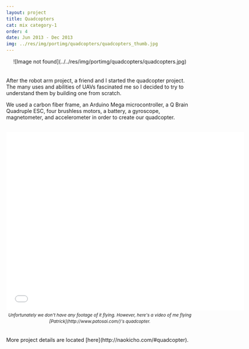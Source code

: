 ```yaml
---
layout: project
title: Quadcopters
cat: mix category-1
order: 4
date: Jun 2013 - Dec 2013
img: ../res/img/portimg/quadcopters/quadcopters_thumb.jpg
---
```


<center>![Image not found](../../res/img/portimg/quadcopters/quadcopters.jpg)</center>
<br>
<br>
After the robot arm project, a friend and I started the quadcopter project. The many uses and abilities of UAVs fascinated me so I decided to try to understand them by building one from scratch.

We used a carbon fiber frame, an Arduino Mega microcontroller, a Q Brain Quadruple ESC, four brushless motors, a battery, a gyroscope, magnetometer, and accelerometer in order to create our quadcopter.
<br>
<br>
<center><iframe width="640" height="480" src="//www.youtube.com/embed/ggZWCVDdSWQ?rel=0" frameborder="0" allowfullscreen></iframe>
<div><small><i>Unfortunately we don't have any footage of it flying. However, here's a video of me flying [Patrick](http://www.patosai.com/)'s quadcopter.</i></small></div></center>
<br>
<br>
More project details are located [here](http://naokicho.com/#quadcopter).